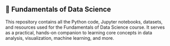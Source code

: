 ## 📂 Fundamentals of Data Science

This repository contains all the Python code, Jupyter notebooks, datasets, and resources used for the Fundamentals of Data Science course. It serves as a practical, hands-on companion to learning core concepts in data analysis, visualization, machine learning, and more.
